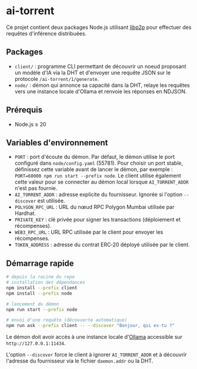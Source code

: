 # ai-torrent

Ce projet contient deux packages Node.js utilisant [libp2p](https://libp2p.io/) pour effectuer des requêtes d'inférence distribuées.

## Packages

- `client/` : programme CLI permettant de découvrir un noeud proposant un modèle d'IA via la DHT et d'envoyer une requête JSON sur le protocole `/ai-torrent/1/generate`.
- `node/` : démon qui annonce sa capacité dans la DHT, relaye les requêtes vers une instance locale d'Ollama et renvoie les réponses en NDJSON.

## Prérequis

- Node.js ≥ 20

## Variables d'environnement

- `PORT` : port d'écoute du démon. Par défaut, le démon utilise le port configuré dans `node/config.yaml` (55781). Pour choisir un port stable, définissez cette variable avant de lancer le démon, par exemple : `PORT=60000 npm run start --prefix node`. Le client utilise également cette valeur pour se connecter au démon local lorsque `AI_TORRENT_ADDR` n'est pas fournie.
- `AI_TORRENT_ADDR` : adresse explicite du fournisseur. Ignorée si l'option `--discover` est utilisée.
- `POLYGON_RPC_URL` : URL du nœud RPC Polygon Mumbai utilisée par Hardhat.
- `PRIVATE_KEY` : clé privée pour signer les transactions (déploiement et récompenses).
- `WEB3_RPC_URL` : URL RPC utilisée par le client pour envoyer les récompenses.
- `TOKEN_ADDRESS` : adresse du contrat ERC‑20 déployé utilisée par le client.

## Démarrage rapide

```bash
# depuis la racine du repo
# installation des dépendances
npm install --prefix client
npm install --prefix node

# lancement du démon
npm run start --prefix node

# envoi d'une requête (découverte automatique)
npm run ask --prefix client -- --discover "Bonjour, qui es-tu ?"
```

Le démon doit avoir accès à une instance locale d'[Ollama](https://github.com/ollama/ollama) accessible sur `http://127.0.0.1:11434`.

L'option `--discover` force le client à ignorer `AI_TORRENT_ADDR` et à découvrir l'adresse du fournisseur via le fichier `daemon.addr` ou la DHT.
